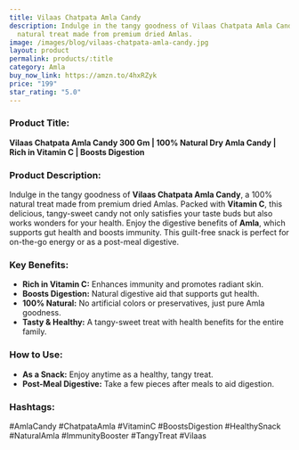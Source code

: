 ```yaml
---
title: Vilaas Chatpata Amla Candy
description: Indulge in the tangy goodness of Vilaas Chatpata Amla Candy, a 100%
  natural treat made from premium dried Amlas.
image: /images/blog/vilaas-chatpata-amla-candy.jpg
layout: product
permalink: products/:title
category: Amla
buy_now_link: https://amzn.to/4hxRZyk
price: "199"
star_rating: "5.0"
---
```

### Product Title:
**Vilaas Chatpata Amla Candy 300 Gm | 100% Natural Dry Amla Candy | Rich in Vitamin C | Boosts Digestion**

### Product Description:
Indulge in the tangy goodness of **Vilaas Chatpata Amla Candy**, a 100% natural treat made from premium dried Amlas. Packed with **Vitamin C**, this delicious, tangy-sweet candy not only satisfies your taste buds but also works wonders for your health. Enjoy the digestive benefits of **Amla**, which supports gut health and boosts immunity. This guilt-free snack is perfect for on-the-go energy or as a post-meal digestive.

### Key Benefits:
- **Rich in Vitamin C:** Enhances immunity and promotes radiant skin.
- **Boosts Digestion:** Natural digestive aid that supports gut health.
- **100% Natural:** No artificial colors or preservatives, just pure Amla goodness.
- **Tasty & Healthy:** A tangy-sweet treat with health benefits for the entire family.

### How to Use:
- **As a Snack:** Enjoy anytime as a healthy, tangy treat.
- **Post-Meal Digestive:** Take a few pieces after meals to aid digestion.

### Hashtags:
#AmlaCandy #ChatpataAmla #VitaminC #BoostsDigestion #HealthySnack #NaturalAmla #ImmunityBooster #TangyTreat #Vilaas
